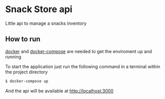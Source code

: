 # Snack Store api

Little api to manage a snacks inventory

## How to run

[docker](https://docs.docker.com/engine/installation/) and [docker-compose](https://docs.docker.com/compose/install/) are needed to get the enviroment up and running

To start the application just run the following command in a terminal within the project directory

```bash
$ docker-compose up
``` 
And the api will be available at [http://localhost:3000](http://localhost:3000)
